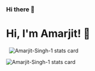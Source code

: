 ### Hi there 👋

<!--
**Amarjit-Singh-1/Amarjit-Singh-1** is a ✨ _special_ ✨ repository because its `README.md` (this file) appears on your GitHub profile.

Here are some ideas to get you started:

- 🔭 I’m currently working on ...
- 🌱 I’m currently learning ...
- 👯 I’m looking to collaborate on ...
- 🤔 I’m looking for help with ...
- 💬 Ask me about ...
- 📫 How to reach me: ...
- 😄 Pronouns: ...
- ⚡ Fun fact: ...
-->

# Hi, I'm Amarjit! 👋
<p>&nbsp;
<img align="center" src="https://github-readme-stats.vercel.app/api?username=Amarjit-Singh-1&show_icons=true&theme=nightowl&title_color=000000&text_color=000000&bg_color=ffffff&hide_border=true" alt="Amarjit-Singh-1 stats card" /></p>
<p>
<img align="center" src="https://github-readme-stats.vercel.app/api/top-langs?username=Amarjit-Singh-1&theme=gruvbox&title_color=000000&text_color=000000&bg_color=ffffff&hide_border=true&layout=compact" alt="Amarjit-Singh-1 stats card" /></p>

